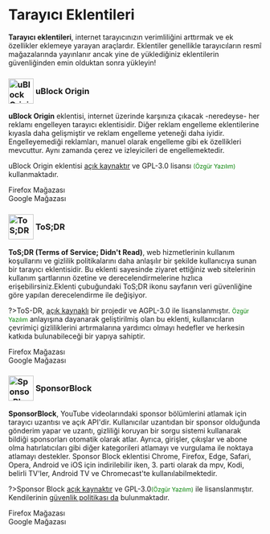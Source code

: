 <!-- NOTLAR
 - Bu içerik halihazırda yazılmıştır. İçerik içinde ekleme yapma yada düzeltme yapma ihtiyacı yoksa değişiklik yapmanız önerilmez. Uygulama önerilerine ekleme yapmak isterseniz, eklenen diğer uygulamaların kalitesinde olmasına özen gösteriniz.
 - Tablo eklemeyi unutmayın
 - Uygun görseller eklemeyi unutmayın.
 - İçerik kuralları ve ekleme yapmak sayfalarını ziyaret edebilirsiniz -->

# Tarayıcı Eklentileri

**Tarayıcı eklentileri**, internet tarayıcınızın verimliliğini arttırmak ve ek özellikler eklemeye yarayan araçlardır. Eklentiler genellikle tarayıcıların resmî mağazalarında yayınlanır ancak yine de yüklediğiniz eklentilerin güvenliğinden emin olduktan sonra yükleyin!

### <span style="display: inline-block; vertical-align: middle;"><img src="docs/images/ublock.png" alt="uBlock Origin" style="width: 50px; height: auto;"> </span> <span style="display: inline-block; vertical-align: middle;"> uBlock Origin

**uBlock Origin** eklentisi, internet üzerinde karşınıza çıkacak -neredeyse- her reklamı engelleyen tarayıcı eklentisidir. Diğer reklam engelleme eklentilerine kıyasla daha gelişmiştir ve reklam engelleme yeteneği daha iyidir. Engelleyemediği reklamları, manuel olarak engelleme gibi ek özellikleri mevcuttur. Aynı zamanda çerez ve izleyicileri de engellemektedir.

uBlock Origin eklentisi [açık kaynaktır](https://github.com/gorhill/uBlock) ve GPL-3.0 lisansı <span style="color: green;"><small>(Özgür Yazılım)</small></span> kullanmaktadır.

<div class="web-store-container">
 <div class="web-store-box">
 <i class="fab fa-firefox"></i>
 <div class="title">
 <a href="https://addons.mozilla.org/tr/firefox/addon/ublock-origin/" target="_blank" style="color: inherit; text-decoration: none;">Firefox Mağazası</a>
 </div>
 </div>
 <div class="web-store-box">
 <i class="fab fa-google"></i>
 <div class="title">
 <a href="https://chromewebstore.google.com/detail/ublock-origin-lite/ddkjiahejlhfcafbddmgiahcphecmpfh" target="_blank" style="color: inherit; text-decoration: none;">Google Mağazası</a>
 </div>
 </div>
</div>

### <span style="display: inline-block; vertical-align: middle;"><img src="https://avatars.githubusercontent.com/u/3402969?s=200&v=4" alt="ToS;DR" style="width: 50px; height: auto;"> </span> <span style="display: inline-block; vertical-align: middle;"> ToS;DR

**ToS;DR (Terms of Service; Didn't Read)**, web hizmetlerinin kullanım koşullarını ve gizlilik politikalarını daha anlaşılır bir şekilde kullanıcıya sunan bir tarayıcı eklentisidir. Bu eklenti sayesinde ziyaret ettiğiniz web sitelerinin kullanım şartlarının özetine ve derecelendirmelerine hızlıca erişebilirsiniz.Eklenti çubuğundaki ToS;DR ikonu sayfanın veri güvenliğine göre yapılan derecelendirme ile değişiyor.

?>ToS-DR, [açık kaynaklı](https://github.com/tosdr/browser-extensions) bir projedir ve AGPL-3.0 ile lisanslanmıştır. <span style="color: green;"><small>Özgür Yazılım</small></span> anlayışına dayanarak geliştirilmiş olan bu eklenti, kullanıcıların çevrimiçi gizliliklerini artırmalarına yardımcı olmayı hedefler ve herkesin katkıda bulunabileceği bir yapıya sahiptir.

<div class="web-store-container">
 <div class="web-store-box">
 <i class="fab fa-firefox"></i>
 <div class="title">
 <a href="https://addons.mozilla.org/tr/firefox/addon/terms-of-service-didnt-read/" target="_blank" style="color: inherit; text-decoration: none;">Firefox Mağazası</a>
 </div>
 </div>
 <div class="web-store-box">
 <i class="fab fa-google"></i>
 <div class="title">
 <a href="https://chromewebstore.google.com/detail/terms-of-service-didn%E2%80%99t-r/hjdoplcnndgiblooccencgcggcoihigg" target="_blank" style="color: inherit; text-decoration: none;">Google Mağazası</a>
 </div>
 </div>
</div>

### <span style="display: inline-block; vertical-align: middle;"><img src="https://sponsor.ajay.app/LogoSponsorBlock256px.png" alt="SponsorBlock" style="width: 50px; height: auto;"> </span> <span style="display: inline-block; vertical-align: middle;"> SponsorBlock

**SponsorBlock**, YouTube videolarındaki sponsor bölümlerini atlamak için  tarayıcı uzantısı ve açık API'dir. Kullanıcılar uzantıdan bir sponsor olduğunda gönderim yapar ve uzantı, gizliliği koruyan bir sorgu sistemi kullanarak bildiği sponsorları otomatik olarak atlar. Ayrıca, girişler, çıkışlar ve abone olma hatırlatıcıları gibi diğer kategorileri atlamayı ve vurgulama ile noktaya atlamayı destekler. Sponsor Block eklentisi Chrome, Firefox, Edge, Safari, Opera, Android ve iOS için indirilebilir iken, 3. parti olarak da mpv, Kodi, belirli TV'ler, Android TV ve Chromecast'te kullanılabilmektedir.

?>Sponsor Block [açık kaynaktır](https://github.com/ajayyy/SponsorBlock) ve GPL-3.0<span style="color: green;"><small>(Özgür Yazılım)</small></span> ile lisanslanmıştır. Kendilerinin [güvenlik politikası da](https://gist.github.com/ajayyy/aa9f8ded2b573d4f73a3ffa0ef74f796) bulunmaktadır.

<div class="web-store-container">
 <div class="web-store-box">
 <i class="fab fa-firefox"></i>
 <div class="title">
 <a href="https://addons.mozilla.org/en-US/firefox/addon/sponsorblock/" target="_blank" style="color: inherit; text-decoration: none;">Firefox Mağazası</a>
 </div>
 </div>
 <div class="web-store-box">
 <i class="fab fa-google"></i>
 <div class="title">
 <a href="https://chromewebstore.google.com/detail/youtube-i%C3%A7in-sponsorblock/mnjggcdmjocbbbhaepdhchncahnbgone" target="_blank" style="color: inherit; text-decoration: none;">Google Mağazası</a>
 </div>
 </div>
</div>
